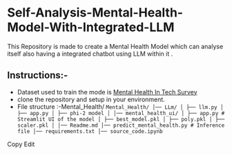 # Self-Analysis-Mental-Health-Model-With-Integrated-LLM

This Repository is made to create a Mental Health Model which can analyse itself also having a integrated chatbot using LLM within it .

## Instructions:-

- Dataset used to train the mode is [Mental Health In Tech Survey](https://www.kaggle.com/datasets/osmi/mental-health-in-tech-survey)
- clone the repository and setup in your environment.
- File structure :-Mental_Health/
`Mental_Health/ │── LLm/ │ ├── llm.py │ ├── app.py │ ├── phi-2 model │ │── mental_health_ui/ │ ├── app.py # Streamlit UI of the model │ ├── best_model.pkl │ ├── poly.pkl │ ├── scaler.pkl │ │── Readme.md │── predict_mental_health.py # Inference file │── requirements.txt │── source_code.ipynb`

Copy
Edit

